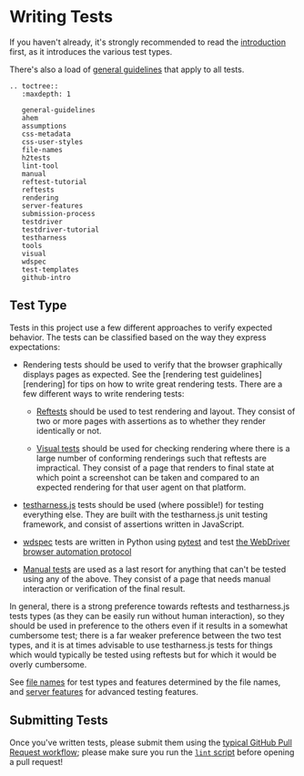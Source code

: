 # Writing Tests

If you haven't already, it's strongly recommended to read
the [introduction](../index) first, as it introduces the various test types.

There's also a load of [general guidelines](general-guidelines) that apply to all tests.

```eval_rst
.. toctree::
   :maxdepth: 1

   general-guidelines
   ahem
   assumptions
   css-metadata
   css-user-styles
   file-names
   h2tests
   lint-tool
   manual
   reftest-tutorial
   reftests
   rendering
   server-features
   submission-process
   testdriver
   testdriver-tutorial
   testharness
   tools
   visual
   wdspec
   test-templates
   github-intro
```

## Test Type

Tests in this project use a few different approaches to verify expected
behavior. The tests can be classified based on the way they express
expectations:

* Rendering tests should be used to verify that the browser graphically
  displays pages as expected. See the [rendering test guidelines][rendering]
  for tips on how to write great rendering tests. There are a few different
  ways to write rendering tests:

  * [Reftests](reftests) should be used to test rendering and layout. They
    consist of two or more pages with assertions as to whether they render
    identically or not.

  * [Visual tests](visual) should be used for checking rendering where there is
    a large number of conforming renderings such that reftests are impractical.
    They consist of a page that renders to final state at which point a
    screenshot can be taken and compared to an expected rendering for that user
    agent on that platform.

* [testharness.js](testharness) tests should be used (where possible!) for
  testing everything else. They are built with the testharness.js unit testing
  framework, and consist of assertions written in JavaScript.

* [wdspec](wdspec) tests are written in Python using
  [pytest](https://docs.pytest.org/en/latest/) and test [the WebDriver browser
  automation protocol](https://w3c.github.io/webdriver/)

* [Manual tests](manual) are used as a last resort for anything that can't be
  tested using any of the above. They consist of a page that needs manual
  interaction or verification of the final result.

In general, there is a strong preference towards reftests and testharness.js
tests types (as they can be easily run without human interaction), so they
should be used in preference to the others even if it results in a
somewhat cumbersome test; there is a far weaker preference between the
two test types, and it is at times advisable to use testharness.js tests
for things which would typically be tested using reftests but for
which it would be overly cumbersome.

See [file names](file-names) for test types and features determined by the file names,
and [server features](server-features) for advanced testing features.

## Submitting Tests

Once you've written tests, please submit them using
the [typical GitHub Pull Request workflow](submission-process); please
make sure you run the [`lint` script](lint-tool) before opening a pull request!
